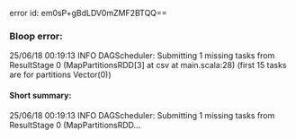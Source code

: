 error id: em0sP+gBdLDV0mZMF2BTQQ==
### Bloop error:

25/06/18 00:19:13 INFO DAGScheduler: Submitting 1 missing tasks from ResultStage 0 (MapPartitionsRDD[3] at csv at main.scala:28) (first 15 tasks are for partitions Vector(0))
#### Short summary: 

25/06/18 00:19:13 INFO DAGScheduler: Submitting 1 missing tasks from ResultStage 0 (MapPartitionsRDD...